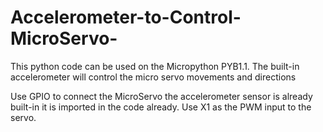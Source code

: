 # Accelerometer-to-Control-MicroServo-
This python code can be used on the Micropython PYB1.1. The built-in accelerometer will control the micro servo movements and directions

Use GPIO to connect the MicroServo
the accelerometer sensor is already built-in it is imported in the code already.
Use X1 as the PWM input to the servo.
